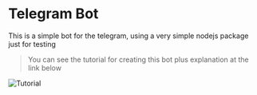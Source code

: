 # Telegram Bot

This is a simple bot for the telegram, using a very simple nodejs package just for testing

> You can see the tutorial for creating this bot plus explanation at the link below

![Tutorial](https://medium.com/matheus-rossi/telegram-bot-com-nodejs-9e107153046b)
